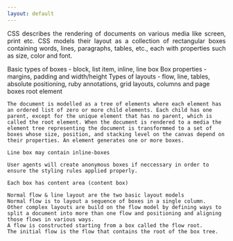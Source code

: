 ```yaml
---
layout: default
---
```

<div class="ui basic segment">
    <p class="firstp" style="text-align: justify;">
        CSS describes the rendering of documents on various media like screen, print etc. CSS models their layout as a collection of rectangular boxes containing words, lines, paragraphs, tables, etc., each with properties such as size, color and font.
    </p>
    Basic types of boxes - block, list item, inline, line box
    Box properties - margins, padding and width/height
    Types of layouts - flow, line, tables, absolute positioning, ruby annotations, grid layouts, columns and page boxes
    root element

    The document is modelled as a tree of elements where each element has an ordered list of zero or more child elements. Each child has one parent, except for the unique element that has no parent, which is called the root element. When the document is rendered to a media the element tree representing the document is transformmed to a set of boxes whose size, position, and stacking level on the canvas depend on their properties. An element generates one or more boxes.

    Line box may contain inline-boxes

    User agents will create anonymous boxes if neccessary in order to ensure the styling rules applied properly.

    Each box has content area (content box) 

    Normal flow & line layout are the two basic layout models
    Normal flow is to layout a sequence of boxes in a single column.
    Other complex layouts are build on the flow model by defining ways to split a document into more than one flow and positioning and aligning those flows in various ways.
    A flow is constructed starting from a box called the flow root.
    The initial flow is the flow that contains the root of the box tree.
    
     
</div>